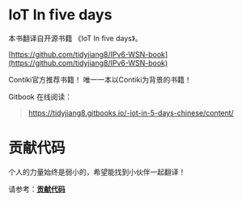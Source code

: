 # IoT In five days

本书翻译自开源书籍 《IoT In five days》。

[https://github.com/tidyjiang8/IPv6-WSN-book](https://github.com/tidyjiang8/IPv6-WSN-book)

Contiki官方推荐书籍！
唯一一本以Contiki为背景的书籍！

Gitbook 在线阅读：
> https://tidyjiang8.gitbooks.io/-iot-in-5-days-chinese/content/


# 贡献代码
个人的力量始终是弱小的，希望能找到小伙伴一起翻译！

请参考：**[贡献代码](gong_xian_dai_ma.md)**